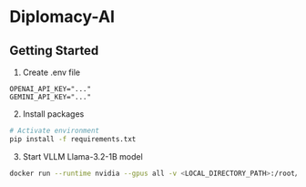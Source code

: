# Diplomacy-AI

## Getting Started
1. Create .env file
```text
OPENAI_API_KEY="..."
GEMINI_API_KEY="..."
```
2. Install packages
```bash
# Activate environment
pip install -f requirements.txt
```

3. Start VLLM Llama-3.2-1B model
```bash
docker run --runtime nvidia --gpus all -v <LOCAL_DIRECTORY_PATH>:/root/.cache/huggingface -p 8000:8000 --ipc=host --env "HUGGING_FACE_HUB_TOKEN=<HF_TOKEN>" vllm/vllm-openai:latest --model meta-llama/Llama-3.2-1B-Instruct
```